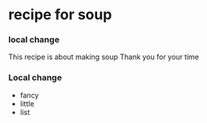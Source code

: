# recipe for soup
### local change
This recipe is about making soup
Thank you for your time
### Local change

- fancy
- little 
- list

